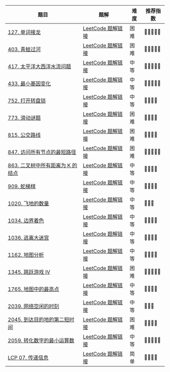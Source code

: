 | 题目                                                         | 题解                                                         | 难度 | 推荐指数 |
| ------------------------------------------------------------ | ------------------------------------------------------------ | ---- | -------- |
| [127. 单词接龙](https://leetcode-cn.com/problems/word-ladder/) | [LeetCode 题解链接](https://leetcode-cn.com/problems/word-ladder/solution/gong-shui-san-xie-ru-he-shi-yong-shuang-magjd/) | 困难 | 🤩🤩🤩🤩🤩    |
| [403. 青蛙过河](https://leetcode-cn.com/problems/frog-jump/) | [LeetCode 题解链接](https://leetcode-cn.com/problems/frog-jump/solution/gong-shui-san-xie-yi-ti-duo-jie-jiang-di-74fw/) | 困难 | 🤩🤩🤩🤩🤩    |
| [417. 太平洋大西洋水流问题](https://leetcode-cn.com/problems/pacific-atlantic-water-flow/) | [LeetCode 题解链接](https://leetcode-cn.com/problems/pacific-atlantic-water-flow/solution/by-ac_oier-do7d/) | 中等 | 🤩🤩🤩🤩🤩    |
| [433. 最小基因变化](https://leetcode-cn.com/problems/minimum-genetic-mutation/) | [LeetCode 题解链接](https://leetcode-cn.com/problems/minimum-genetic-mutation/solution/by-ac_oier-74b4/) | 中等 | 🤩🤩🤩🤩🤩    |
| [752. 打开转盘锁](https://leetcode-cn.com/problems/open-the-lock/) | [LeetCode 题解链接](https://leetcode-cn.com/problems/open-the-lock/solution/gong-shui-san-xie-yi-ti-shuang-jie-shuan-wyr9/) | 中等 | 🤩🤩🤩🤩     |
| [773. 滑动谜题](https://leetcode-cn.com/problems/sliding-puzzle/) | [LeetCode 题解链接](https://leetcode-cn.com/problems/sliding-puzzle/solution/gong-shui-san-xie-fa-hui-a-suan-fa-zui-d-3go8/) | 困难 | 🤩🤩🤩🤩     |
| [815. 公交路线](https://leetcode-cn.com/problems/bus-routes/) | [LeetCode 题解链接](https://leetcode-cn.com/problems/bus-routes/solution/gong-shui-san-xie-yi-ti-shuang-jie-po-su-1roh/) | 困难 | 🤩🤩🤩🤩     |
| [847. 访问所有节点的最短路径](https://leetcode-cn.com/problems/shortest-path-visiting-all-nodes/) | [LeetCode 题解链接](https://leetcode-cn.com/problems/shortest-path-visiting-all-nodes/solution/gong-shui-san-xie-yi-ti-shuang-jie-bfs-z-6p2k/) | 困难 | 🤩🤩🤩🤩🤩    |
| [863. 二叉树中所有距离为 K 的结点](https://leetcode-cn.com/problems/all-nodes-distance-k-in-binary-tree/) | [LeetCode 题解链接](https://leetcode-cn.com/problems/all-nodes-distance-k-in-binary-tree/solution/gong-shui-san-xie-yi-ti-shuang-jie-jian-x6hak/) | 中等 | 🤩🤩🤩🤩     |
| [909. 蛇梯棋](https://leetcode-cn.com/problems/snakes-and-ladders/) | [LeetCode 题解链接](https://leetcode-cn.com/problems/snakes-and-ladders/solution/gong-shui-san-xie-bfs-mo-ni-by-ac_oier-woh6/) | 中等 | 🤩🤩🤩🤩     |
| [1020. 飞地的数量](https://leetcode-cn.com/problems/number-of-enclaves/) | [LeetCode 题解链接](https://leetcode-cn.com/problems/number-of-enclaves/solution/gong-shui-san-xie-bing-cha-ji-dfs-yun-yo-oyh1/) | 中等 | 🤩🤩🤩      |
| [1034. 边界着色](https://leetcode-cn.com/problems/coloring-a-border/) | [LeetCode 题解链接](https://leetcode-cn.com/problems/coloring-a-border/solution/gong-shui-san-xie-tu-lun-sou-suo-zhuan-t-snvw/) | 中等 | 🤩🤩🤩🤩     |
| [1036. 逃离大迷宫](https://leetcode-cn.com/problems/escape-a-large-maze/) | [LeetCode 题解链接](https://leetcode-cn.com/problems/escape-a-large-maze/solution/gong-shui-san-xie-bfs-gei-ding-zhang-ai-8w63o/) | 中等 | 🤩🤩🤩🤩     |
| [1162. 地图分析](https://leetcode-cn.com/problems/as-far-from-land-as-possible/) | [LeetCode 题解链接](https://leetcode-cn.com/problems/as-far-from-land-as-possible/solution/gong-shui-san-xie-ru-he-shi-yong-duo-yua-vlea/) | 中等 | 🤩🤩🤩🤩     |
| [1345. 跳跃游戏 IV](https://leetcode-cn.com/problems/jump-game-iv/) | [LeetCode 题解链接](https://leetcode-cn.com/problems/jump-game-iv/solution/gong-shui-san-xie-noxiang-xin-ke-xue-xi-q9tb1/) | 困难 | 🤩🤩🤩🤩🤩    |
| [1765. 地图中的最高点](https://leetcode-cn.com/problems/map-of-highest-peak/) | [LeetCode 题解链接](https://leetcode-cn.com/problems/map-of-highest-peak/solution/gong-shui-san-xie-duo-yuan-bfs-yun-yong-8sw0f/) | 中等 | 🤩🤩🤩🤩     |
| [2039. 网络空闲的时刻](https://leetcode-cn.com/problems/the-time-when-the-network-becomes-idle/) | [LeetCode 题解链接](https://leetcode-cn.com/problems/the-time-when-the-network-becomes-idle/solution/by-ac_oier-5txs/) | 中等 | 🤩🤩🤩      |
| [2045. 到达目的地的第二短时间](https://leetcode-cn.com/problems/second-minimum-time-to-reach-destination/) | [LeetCode 题解链接](https://leetcode-cn.com/problems/second-minimum-time-to-reach-destination/solution/gong-shui-san-xie-yi-ti-shuang-jie-dui-y-88np/) | 困难 | 🤩🤩🤩🤩     |
| [2059. 转化数字的最小运算数](https://leetcode-cn.com/problems/minimum-operations-to-convert-number/) | [LeetCode 题解链接](https://leetcode-cn.com/problems/minimum-operations-to-convert-number/solution/gong-shui-san-xie-shuang-xiang-bfs-mo-ba-uckg/) | 中等 | 🤩🤩🤩🤩🤩    |
| [LCP 07. 传递信息](https://leetcode-cn.com/problems/chuan-di-xin-xi/) | [LeetCode 题解链接](https://leetcode-cn.com/problems/chuan-di-xin-xi/solution/gong-shui-san-xie-tu-lun-sou-suo-yu-dong-cyxo/) | 简单 | 🤩🤩🤩🤩     |

